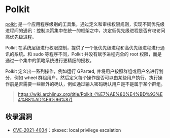 # Polkit
[polkit](https://gitlab.freedesktop.org/polkit/polkit/) 是一个应用程序级别的工具集，通过定义和审核权限规则，实现不同优先级进程间的通讯：控制决策集中在统一的框架之中，决定低优先级进程是否有权访问高优先级进程。

Polkit 在系统层级进行权限控制，提供了一个低优先级进程和高优先级进程进行通讯的系统。和 sudo 等程序不同，Polkit 并没有赋予进程完全的 root 权限，而是通过一个集中的策略系统进行更精细的授权。

Polkit 定义出一系列操作，例如运行 GParted, 并将用户按照群组或用户名进行划分，例如 wheel 群组用户。然后定义每个操作是否可以由某些用户执行，执行操作前是否需要一些额外的确认，例如通过输入密码确认用户是不是属于某个群组。
> https://wiki.archlinux.org/title/Polkit_(%E7%AE%80%E4%BD%93%E4%B8%AD%E6%96%87)

## 收录漏洞
- [CVE-2021-4034](CVE-2021-4034/Readme.md)：pkexec: local privilege escalation
